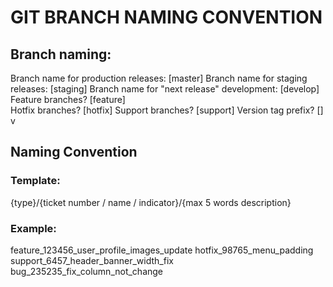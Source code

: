 # GIT BRANCH NAMING CONVENTION

## Branch naming:

Branch name for production releases: [master] 
Branch name for staging releases: [staging] 
Branch name for "next release" development: [develop]
Feature branches? [feature]  
Hotfix branches? [hotfix] 
Support branches? [support] 
Version tag prefix? [] v

## Naming Convention

### Template:

{type}/{ticket number / name / indicator}/{max 5 words description}

### Example:

feature_123456_user_profile_images_update
hotfix_98765_menu_padding
support_6457_header_banner_width_fix
bug_235235_fix_column_not_change